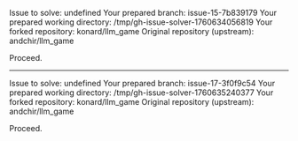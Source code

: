Issue to solve: undefined
Your prepared branch: issue-15-7b839179
Your prepared working directory: /tmp/gh-issue-solver-1760634056819
Your forked repository: konard/llm_game
Original repository (upstream): andchir/llm_game

Proceed.

---

Issue to solve: undefined
Your prepared branch: issue-17-3f0f9c54
Your prepared working directory: /tmp/gh-issue-solver-1760635240377
Your forked repository: konard/llm_game
Original repository (upstream): andchir/llm_game

Proceed.